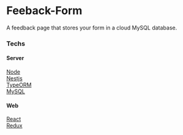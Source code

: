 # Feeback-Form
A feedback page that stores your form in a cloud MySQL database.
### Techs
#### Server
<a href="https://nodejs.org/">Node</a><br>
<a href="https://nestjs.com/">Nestjs</a><br>
<a href="https://typeorm.io/">TypeORM</a><br>
<a href="https://www.mysql.com/">MySQL</a>
#### Web
<a href="reactjs.org/">React</a><br>
<a href="https://redux.js.org/">Redux</a>
